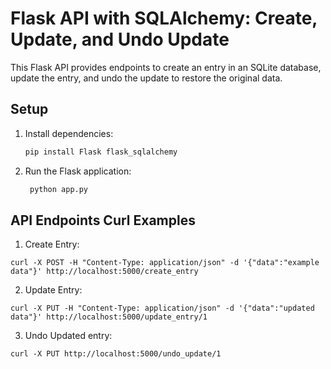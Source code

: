 # Flask API with SQLAlchemy: Create, Update, and Undo Update

This Flask API provides endpoints to create an entry in an SQLite database, update the entry, and undo the update to restore the original data.

## Setup

1. Install dependencies:
   ```bash
   pip install Flask flask_sqlalchemy
   ```
   
2.  Run the Flask application:
    ```bash
     python app.py
    ```
    
## API Endpoints Curl Examples

1. Create Entry:

```
curl -X POST -H "Content-Type: application/json" -d '{"data":"example data"}' http://localhost:5000/create_entry
```

2. Update Entry:
```
curl -X PUT -H "Content-Type: application/json" -d '{"data":"updated data"}' http://localhost:5000/update_entry/1
```

3. Undo Updated entry:
```
curl -X PUT http://localhost:5000/undo_update/1
```




